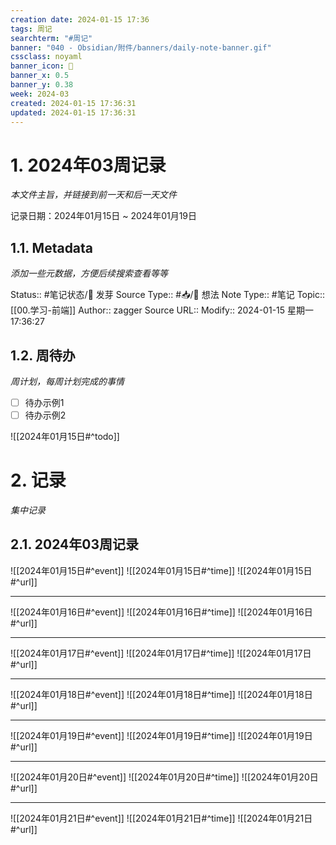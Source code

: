```yaml
---
creation date: 2024-01-15 17:36
tags: 周记
searchterm: "#周记"
banner: "040 - Obsidian/附件/banners/daily-note-banner.gif"
cssclass: noyaml
banner_icon: 💌
banner_x: 0.5
banner_y: 0.38
week: 2024-03
created: 2024-01-15 17:36:31
updated: 2024-01-15 17:36:31
---
```


# 1. 2024年03周记录

_本文件主旨，并链接到前一天和后一天文件_

记录日期：2024年01月15日 ~ 2024年01月19日

## 1.1. Metadata

_添加一些元数据，方便后续搜索查看等等_

Status:: #笔记状态/🌱 发芽
Source Type:: #📥/💭 想法 
Note Type:: #笔记
Topic:: [[00.学习-前端]]
Author:: zagger
Source URL::
Modify:: 2024-01-15 星期一 17:36:27

## 1.2. 周待办

_周计划，每周计划完成的事情_

- [ ] 待办示例1
- [ ] 待办示例2

![[2024年01月15日#^todo]] 

# 2. 记录

_集中记录_

## 2.1. 2024年03周记录
![[2024年01月15日#^event]] 
![[2024年01月15日#^time]] 
![[2024年01月15日#^url]] 

---

![[2024年01月16日#^event]] 
![[2024年01月16日#^time]] 
![[2024年01月16日#^url]] 

---

![[2024年01月17日#^event]] 
![[2024年01月17日#^time]] 
![[2024年01月17日#^url]] 

---

![[2024年01月18日#^event]] 
![[2024年01月18日#^time]] 
![[2024年01月18日#^url]] 

---

![[2024年01月19日#^event]] 
![[2024年01月19日#^time]] 
![[2024年01月19日#^url]] 

---

![[2024年01月20日#^event]] 
![[2024年01月20日#^time]] 
![[2024年01月20日#^url]] 

---

![[2024年01月21日#^event]] 
![[2024年01月21日#^time]] 
![[2024年01月21日#^url]] 

